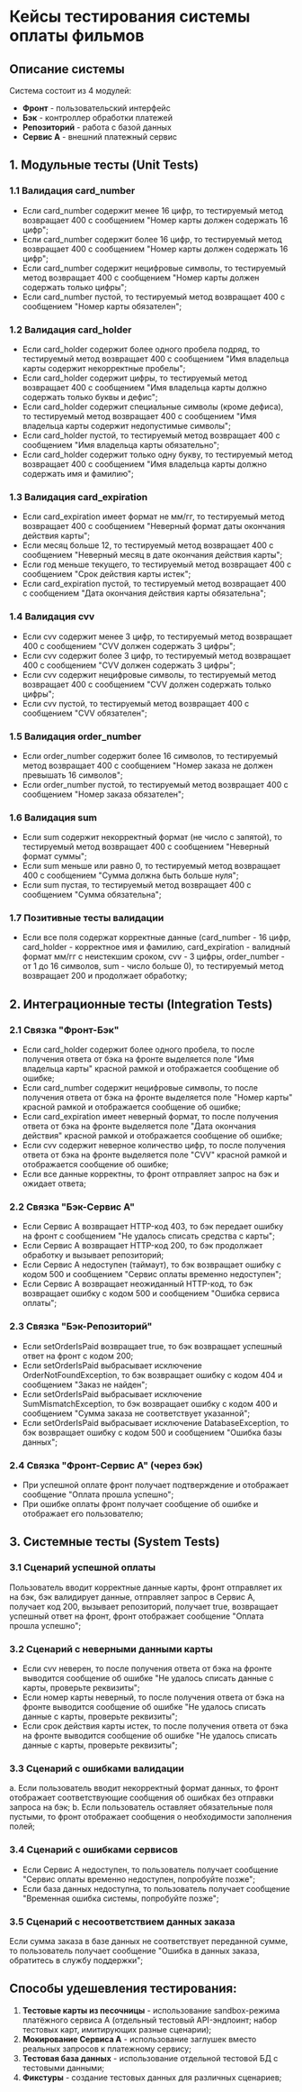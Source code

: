 # Кейсы тестирования системы оплаты фильмов

## Описание системы
Система состоит из 4 модулей:
- **Фронт** - пользовательский интерфейс
- **Бэк** - контроллер обработки платежей
- **Репозиторий** - работа с базой данных
- **Сервис A** - внешний платежный сервис

## 1. Модульные тесты (Unit Tests)

### 1.1 Валидация card_number
- Если card_number содержит менее 16 цифр, то тестируемый метод возвращает 400 с сообщением "Номер карты должен содержать 16 цифр";
- Если card_number содержит более 16 цифр, то тестируемый метод возвращает 400 с сообщением "Номер карты должен содержать 16 цифр";
- Если card_number содержит нецифровые символы, то тестируемый метод возвращает 400 с сообщением "Номер карты должен содержать только цифры";
- Если card_number пустой, то тестируемый метод возвращает 400 с сообщением "Номер карты обязателен";

### 1.2 Валидация card_holder
- Если card_holder содержит более одного пробела подряд, то тестируемый метод возвращает 400 с сообщением "Имя владельца карты содержит некорректные пробелы";
- Если card_holder содержит цифры, то тестируемый метод возвращает 400 с сообщением "Имя владельца карты должно содержать только буквы и дефис";
- Если card_holder содержит специальные символы (кроме дефиса), то тестируемый метод возвращает 400 с сообщением "Имя владельца карты содержит недопустимые символы";
- Если card_holder пустой, то тестируемый метод возвращает 400 с сообщением "Имя владельца карты обязательно";
- Если card_holder содержит только одну букву, то тестируемый метод возвращает 400 с сообщением "Имя владельца карты должно содержать имя и фамилию";

### 1.3 Валидация card_expiration
- Если card_expiration имеет формат не мм/гг, то тестируемый метод возвращает 400 с сообщением "Неверный формат даты окончания действия карты";
- Если месяц больше 12, то тестируемый метод возвращает 400 с сообщением "Неверный месяц в дате окончания действия карты";
- Если год меньше текущего, то тестируемый метод возвращает 400 с сообщением "Срок действия карты истек";
- Если card_expiration пустой, то тестируемый метод возвращает 400 с сообщением "Дата окончания действия карты обязательна";

### 1.4 Валидация cvv
- Если cvv содержит менее 3 цифр, то тестируемый метод возвращает 400 с сообщением "CVV должен содержать 3 цифры";
- Если cvv содержит более 3 цифр, то тестируемый метод возвращает 400 с сообщением "CVV должен содержать 3 цифры";
- Если cvv содержит нецифровые символы, то тестируемый метод возвращает 400 с сообщением "CVV должен содержать только цифры";
- Если cvv пустой, то тестируемый метод возвращает 400 с сообщением "CVV обязателен";

### 1.5 Валидация order_number
- Если order_number содержит более 16 символов, то тестируемый метод возвращает 400 с сообщением "Номер заказа не должен превышать 16 символов";
- Если order_number пустой, то тестируемый метод возвращает 400 с сообщением "Номер заказа обязателен";

### 1.6 Валидация sum
- Если sum содержит некорректный формат (не число с запятой), то тестируемый метод возвращает 400 с сообщением "Неверный формат суммы";
- Если sum меньше или равно 0, то тестируемый метод возвращает 400 с сообщением "Сумма должна быть больше нуля";
- Если sum пустая, то тестируемый метод возвращает 400 с сообщением "Сумма обязательна";

### 1.7 Позитивные тесты валидации
- Если все поля содержат корректные данные (card_number - 16 цифр, card_holder - корректное имя и фамилию, card_expiration - валидный формат мм/гг с неистекшим сроком, cvv - 3 цифры, order_number - от 1 до 16 символов, sum - число больше 0), то тестируемый метод возвращает 200 и продолжает обработку;

## 2. Интеграционные тесты (Integration Tests)

### 2.1 Связка "Фронт-Бэк"
- Если card_holder содержит более одного пробела, то после получения ответа от бэка на фронте выделяется поле "Имя владельца карты" красной рамкой и отображается сообщение об ошибке;
- Если card_number содержит нецифровые символы, то после получения ответа от бэка на фронте выделяется поле "Номер карты" красной рамкой и отображается сообщение об ошибке;
- Если card_expiration имеет неверный формат, то после получения ответа от бэка на фронте выделяется поле "Дата окончания действия" красной рамкой и отображается сообщение об ошибке;
- Если cvv содержит неверное количество цифр, то после получения ответа от бэка на фронте выделяется поле "CVV" красной рамкой и отображается сообщение об ошибке;
- Если все данные корректны, то фронт отправляет запрос на бэк и ожидает ответа;

### 2.2 Связка "Бэк-Сервис A"
- Если Сервис A возвращает HTTP-код 403, то бэк передает ошибку на фронт с сообщением "Не удалось списать средства с карты";
- Если Сервис A возвращает HTTP-код 200, то бэк продолжает обработку и вызывает репозиторий;
- Если Сервис A недоступен (таймаут), то бэк возвращает ошибку с кодом 500 и сообщением "Сервис оплаты временно недоступен";
- Если Сервис A возвращает неожиданный HTTP-код, то бэк возвращает ошибку с кодом 500 и сообщением "Ошибка сервиса оплаты";

### 2.3 Связка "Бэк-Репозиторий"
- Если setOrderIsPaid возвращает true, то бэк возвращает успешный ответ на фронт с кодом 200;
- Если setOrderIsPaid выбрасывает исключение OrderNotFoundException, то бэк возвращает ошибку с кодом 404 и сообщением "Заказ не найден";
- Если setOrderIsPaid выбрасывает исключение SumMismatchException, то бэк возвращает ошибку с кодом 400 и сообщением "Сумма заказа не соответствует указанной";
- Если setOrderIsPaid выбрасывает исключение DatabaseException, то бэк возвращает ошибку с кодом 500 и сообщением "Ошибка базы данных";

### 2.4 Связка "Фронт-Сервис A" (через бэк)
- При успешной оплате фронт получает подтверждение и отображает сообщение "Оплата прошла успешно";
- При ошибке оплаты фронт получает сообщение об ошибке и отображает его пользователю;

## 3. Системные тесты (System Tests)

### 3.1 Сценарий успешной оплаты
Пользователь вводит корректные данные карты, фронт отправляет их на бэк, бэк валидирует данные, отправляет запрос в Сервис A, получает код 200, вызывает репозиторий, получает true, возвращает успешный ответ на фронт, фронт отображает сообщение "Оплата прошла успешно";

### 3.2 Сценарий с неверными данными карты
- Если cvv неверен, то после получения ответа от бэка на фронте выводится сообщение об ошибке "Не удалось списать данные с карты, проверьте реквизиты";
- Если номер карты неверный, то после получения ответа от бэка на фронте выводится сообщение об ошибке "Не удалось списать данные с карты, проверьте реквизиты";
- Если срок действия карты истек, то после получения ответа от бэка на фронте выводится сообщение об ошибке "Не удалось списать данные с карты, проверьте реквизиты";

### 3.3 Сценарий с ошибками валидации
a. Если пользователь вводит некорректный формат данных, то фронт отображает соответствующие сообщения об ошибках без отправки запроса на бэк;
b. Если пользователь оставляет обязательные поля пустыми, то фронт отображает сообщения о необходимости заполнения полей;

### 3.4 Сценарий с ошибками сервисов
- Если Сервис A недоступен, то пользователь получает сообщение "Сервис оплаты временно недоступен, попробуйте позже";
- Если база данных недоступна, то пользователь получает сообщение "Временная ошибка системы, попробуйте позже";

### 3.5 Сценарий с несоответствием данных заказа
Если сумма заказа в базе данных не соответствует переданной сумме, то пользователь получает сообщение "Ошибка в данных заказа, обратитесь в службу поддержки";

## Способы удешевления тестирования:
1. **Тестовые карты из песочницы** - использование sandbox-режима платёжного сервиса A (отдельный тестовый API-эндпоинт; набор тестовых карт, имитирующих разные сценарии);
2. **Мокирование Сервиса A** - использование заглушек вместо реальных запросов к платежному сервису;
3. **Тестовая база данных** - использование отдельной тестовой БД с тестовыми данными;
4. **Фикстуры** - создание тестовых данных для различных сценариев;
